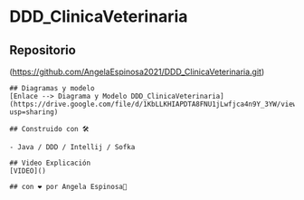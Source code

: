 # DDD_ClinicaVeterinaria

## Repositorio
(https://github.com/AngelaEspinosa2021/DDD_ClinicaVeterinaria.git)

```
## Diagramas y modelo
[Enlace --> Diagrama y Modelo DDD_ClinicaVeterinaria](https://drive.google.com/file/d/1KbLLKHIAPDTA8FNU1jLwfjca4n9Y_3YW/view?usp=sharing)

## Construido con 🛠️

- Java / DDD / Intellij / Sofka

## Video Explicación 
[VIDEO]()

## con ❤️ por Angela Espinosa🍿
